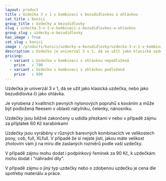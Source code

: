 ```yaml
---
layout: product
title : Uzdečka 3 v 1 v kombinaci s bezudidlovkou a ohlávkou
cat_title : Koníci
group_title : Uzdečky a bezudidlovky
slug : uzdecka-3-v-1-v-kombinaci-s-bezudidlovkou-a-ohlavkou
group_slug : uzdecky-a-bezudidlovky
has_image : True
cat_slug : konici
image : /products/konici/uzdecky-a-bezudidlovky/uzdecka-3-v-1-v-kombinaci-s-bezudidlovkou-a-ohlavkou.jpg
description : Uzdečka je univerzál 3 v 1, dá se užít jako klasická uzdečka, nebo jako bezudidlovka či jako ohlávka.
pricing:
  - variant : Uzdečka v kombinaci s ohlávkou nepodložená
    price   : 790
  - variant : Uzdečka v kombinaci s ohlávkou podložená
    price   : 890
---
```


Uzdečka je univerzál 3 v 1, dá se užít jako klasická uzdečka, nebo jako bezudidlovka či jako ohlávka.

Je vyrobena z kvalitních pevných nylonových popruhů s kováním a
může být podložená fleesem v oblasti nátylníku, čelenky, nánosníku.

Uzdečky jsou běžně zakončeny u udidla přezkami v nebo v případě zájmu za příplatek 60&nbsp;Kč karabinkami

Uzdečky jsou vyráběny v různých barevných kombinacích ve velikostech pony, cob, full, XLfull.
V případě že si nejste jisti, jakou máte velikost zhotovím vám jí na míru dle zaslaných rozměrů podle vaší uzdečky.

V případě zájmu mohu dodat i podpínkový řemínek za 90&nbsp;Kč, k uzdečkám mohu dodat i "náhradní díly".

V případě zájmu o jiný typ uzdečky nebo o zdobenou uzdečku je cena dle spotřeby materiálu a práce.

